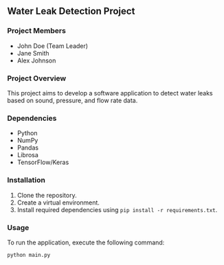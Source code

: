 ## Water Leak Detection Project

### Project Members
* John Doe (Team Leader)
* Jane Smith
* Alex Johnson

### Project Overview
This project aims to develop a software application to detect water leaks based on sound, pressure, and flow rate data.

### Dependencies
* Python
* NumPy
* Pandas
* Librosa
* TensorFlow/Keras

### Installation
1. Clone the repository.
2. Create a virtual environment.
3. Install required dependencies using `pip install -r requirements.txt`.

### Usage
To run the application, execute the following command:
```bash
python main.py
